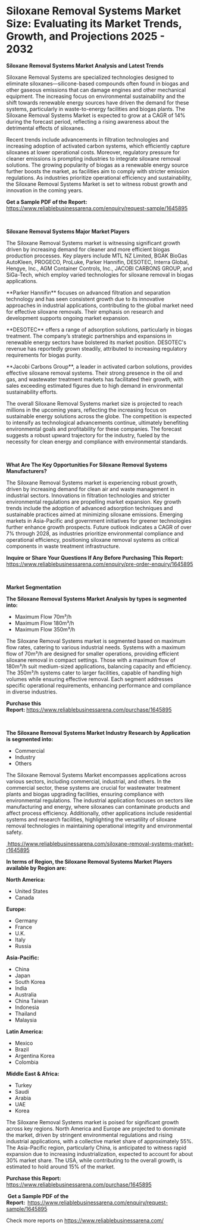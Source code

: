 <p><h1>Siloxane Removal Systems Market Size: Evaluating its Market Trends, Growth, and Projections 2025 - 2032</h1></p><p><strong>Siloxane Removal Systems Market Analysis and Latest Trends</strong></p>
<p><p>Siloxane Removal Systems are specialized technologies designed to eliminate siloxanes—silicone-based compounds often found in biogas and other gaseous emissions that can damage engines and other mechanical equipment. The increasing focus on environmental sustainability and the shift towards renewable energy sources have driven the demand for these systems, particularly in waste-to-energy facilities and biogas plants. The Siloxane Removal Systems Market is expected to grow at a CAGR of 14% during the forecast period, reflecting a rising awareness about the detrimental effects of siloxanes. </p><p>Recent trends include advancements in filtration technologies and increasing adoption of activated carbon systems, which efficiently capture siloxanes at lower operational costs. Moreover, regulatory pressure for cleaner emissions is prompting industries to integrate siloxane removal solutions. The growing popularity of biogas as a renewable energy source further boosts the market, as facilities aim to comply with stricter emission regulations. As industries prioritize operational efficiency and sustainability, the Siloxane Removal Systems Market is set to witness robust growth and innovation in the coming years.</p></p>
<p><strong>Get a Sample PDF of the Report:&nbsp;</strong> <a href="https://www.reliablebusinessarena.com/enquiry/request-sample/1645895?utm_campaign=2621&utm_medium=2&utm_source=Github&utm_content=ia&utm_term=21022025&utm_id=siloxane-removal-systems">https://www.reliablebusinessarena.com/enquiry/request-sample/1645895</a></p>
<p>&nbsp;</p>
<p><strong>Siloxane Removal Systems Major Market Players</strong></p>
<p><p>The Siloxane Removal Systems market is witnessing significant growth driven by increasing demand for cleaner and more efficient biogas production processes. Key players include MTL NZ Limited, BGAK BioGas AutoKleen, PROGECO, ProLuke, Parker Hannifin, DESOTEC, Interra Global, Hengye, Inc., AGM Container Controls, Inc., JACOBI CARBONS GROUP, and SiGa-Tech, which employ varied technologies for siloxane removal in biogas applications.</p><p>**Parker Hannifin** focuses on advanced filtration and separation technology and has seen consistent growth due to its innovative approaches in industrial applications, contributing to the global market need for effective siloxane removals. Their emphasis on research and development supports ongoing market expansion.</p><p>**DESOTEC** offers a range of adsorption solutions, particularly in biogas treatment. The company’s strategic partnerships and expansions in renewable energy sectors have bolstered its market position. DESOTEC's revenue has reportedly grown steadily, attributed to increasing regulatory requirements for biogas purity.</p><p>**Jacobi Carbons Group**, a leader in activated carbon solutions, provides effective siloxane removal systems. Their strong presence in the oil and gas, and wastewater treatment markets has facilitated their growth, with sales exceeding estimated figures due to high demand in environmental sustainability efforts.</p><p>The overall Siloxane Removal Systems market size is projected to reach millions in the upcoming years, reflecting the increasing focus on sustainable energy solutions across the globe. The competition is expected to intensify as technological advancements continue, ultimately benefiting environmental goals and profitability for these companies. The forecast suggests a robust upward trajectory for the industry, fueled by the necessity for clean energy and compliance with environmental standards.</p></p>
<p>&nbsp;</p>
<p><strong>What Are The Key Opportunities For Siloxane Removal Systems Manufacturers?</strong></p>
<p><p>The Siloxane Removal Systems market is experiencing robust growth, driven by increasing demand for clean air and waste management in industrial sectors. Innovations in filtration technologies and stricter environmental regulations are propelling market expansion. Key growth trends include the adoption of advanced adsorption techniques and sustainable practices aimed at minimizing siloxane emissions. Emerging markets in Asia-Pacific and government initiatives for greener technologies further enhance growth prospects. Future outlook indicates a CAGR of over 7% through 2028, as industries prioritize environmental compliance and operational efficiency, positioning siloxane removal systems as critical components in waste treatment infrastructure.</p></p>
<p><strong>Inquire or Share Your Questions If Any Before Purchasing This Report:</strong> <a href="https://www.reliablebusinessarena.com/enquiry/pre-order-enquiry/1645895?utm_campaign=2621&utm_medium=2&utm_source=Github&utm_content=ia&utm_term=21022025&utm_id=siloxane-removal-systems">https://www.reliablebusinessarena.com/enquiry/pre-order-enquiry/1645895</a></p>
<p>&nbsp;</p>
<p><strong>Market Segmentation</strong></p>
<p><strong>The Siloxane Removal Systems Market Analysis by types is segmented into:</strong></p>
<p><ul><li>Maximum Flow 70m³/h</li><li>Maximum Flow 180m³/h</li><li>Maximum Flow 350m³/h</li></ul></p>
<p><p>The Siloxane Removal Systems market is segmented based on maximum flow rates, catering to various industrial needs. Systems with a maximum flow of 70m³/h are designed for smaller operations, providing efficient siloxane removal in compact settings. Those with a maximum flow of 180m³/h suit medium-sized applications, balancing capacity and efficiency. The 350m³/h systems cater to larger facilities, capable of handling high volumes while ensuring effective removal. Each segment addresses specific operational requirements, enhancing performance and compliance in diverse industries.</p></p>
<p><strong>Purchase this Report:&nbsp;</strong><a href="https://www.reliablebusinessarena.com/purchase/1645895?utm_campaign=2621&utm_medium=2&utm_source=Github&utm_content=ia&utm_term=21022025&utm_id=siloxane-removal-systems">https://www.reliablebusinessarena.com/purchase/1645895</a></p>
<p>&nbsp;</p>
<p><strong>The Siloxane Removal Systems Market Industry Research by Application is segmented into:</strong></p>
<p><ul><li>Commercial</li><li>Industry</li><li>Others</li></ul></p>
<p><p>The Siloxane Removal Systems Market encompasses applications across various sectors, including commercial, industrial, and others. In the commercial sector, these systems are crucial for wastewater treatment plants and biogas upgrading facilities, ensuring compliance with environmental regulations. The industrial application focuses on sectors like manufacturing and energy, where siloxanes can contaminate products and affect process efficiency. Additionally, other applications include residential systems and research facilities, highlighting the versatility of siloxane removal technologies in maintaining operational integrity and environmental safety.</p></p>
<p><a href="https://www.reliablebusinessarena.com/siloxane-removal-systems-market-r1645895?utm_campaign=2621&utm_medium=2&utm_source=Github&utm_content=ia&utm_term=21022025&utm_id=siloxane-removal-systems">&nbsp;https://www.reliablebusinessarena.com/siloxane-removal-systems-market-r1645895</a></p>
<p><strong>In terms of Region, the Siloxane Removal Systems Market Players available by Region are:</strong></p>
<p>
    <p> <strong> North America: </strong>
        <ul>
            <li>United States</li>
            <li>Canada</li>
        </ul>
        </p> 
    <p> <strong> Europe: </strong>
        <ul>
            <li>Germany</li>
            <li>France</li>
            <li>U.K.</li>
            <li>Italy</li>
            <li>Russia</li>
        </ul>
        </p> 
    <p> <strong> Asia-Pacific: </strong>
        <ul>
            <li>China</li>
            <li>Japan</li>
            <li>South Korea</li>
            <li>India</li>
            <li>Australia</li>
            <li>China Taiwan</li>
            <li>Indonesia</li>
            <li>Thailand</li>
            <li>Malaysia</li>
        </ul>
        </p> 
    <p> <strong> Latin America: </strong>
        <ul>
            <li>Mexico</li>
            <li>Brazil</li>
            <li>Argentina Korea</li>
            <li>Colombia</li>
        </ul>
        </p> 
    <p> <strong> Middle East & Africa: </strong>
        <ul>
            <li>Turkey</li>
            <li>Saudi</li>
            <li>Arabia</li>
            <li>UAE</li>
            <li>Korea</li>
        </ul>
    </p>
    </p>
<p><p>The Siloxane Removal Systems market is poised for significant growth across key regions. North America and Europe are projected to dominate the market, driven by stringent environmental regulations and rising industrial applications, with a collective market share of approximately 55%. The Asia-Pacific region, particularly China, is anticipated to witness rapid expansion due to increasing industrialization, expected to account for about 30% market share. The USA, while contributing to the overall growth, is estimated to hold around 15% of the market.</p></p>
<p><strong>Purchase this Report: </strong><a href="https://www.reliablebusinessarena.com/purchase/1645895?utm_campaign=2621&utm_medium=2&utm_source=Github&utm_content=ia&utm_term=21022025&utm_id=siloxane-removal-systems">https://www.reliablebusinessarena.com/purchase/1645895</a></p>
<p>&nbsp;<strong>Get a Sample PDF of the Report:&nbsp;&nbsp;</strong><a href="https://www.reliablebusinessarena.com/enquiry/request-sample/1645895?utm_campaign=2621&utm_medium=2&utm_source=Github&utm_content=ia&utm_term=21022025&utm_id=siloxane-removal-systems">https://www.reliablebusinessarena.com/enquiry/request-sample/1645895</a></p>
<p><strong></strong></p>
<p>Check more reports on <a href="https://www.reliablebusinessarena.com/?utm_campaign=2621&utm_medium=2&utm_source=Github&utm_content=ia&utm_term=21022025&utm_id=siloxane-removal-systems">https://www.reliablebusinessarena.com/</a></p>